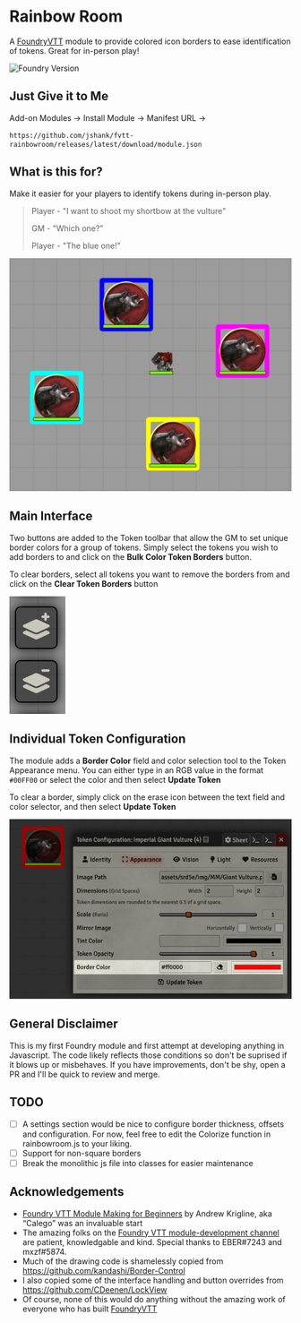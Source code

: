 # Rainbow Room
A [FoundryVTT](https://foundryvtt.com/) module to provide colored icon borders to ease identification of tokens. Great for in-person play!

![Foundry Version](https://img.shields.io/badge/Foundry-v10-informational)

## Just Give it to Me

Add-on Modules -> Install Module -> Manifest URL -> 
```
https://github.com/jshank/fvtt-rainbowroom/releases/latest/download/module.json
```

## What is this for?
Make it easier for your players to identify tokens during in-person play.

> Player - "I want to shoot my shortbow at the vulture"
>
> GM - "Which one?"
>
> Player - "The blue one!"

![rainbowroom sample](images/rainbowroom-sample.png)


## Main Interface
Two buttons are added to the Token toolbar that allow the GM to set unique border colors for a group of tokens. Simply select the tokens you wish to add borders to and click on the **Bulk Color Token Borders** button. 

To clear borders, select all tokens you want to remove the borders from and click on the **Clear Token Borders** button

![token buttons](images/buttons.png)

## Individual Token Configuration
The module adds a **Border Color** field and color selection tool to the Token Appearance menu. You can either type in an RGB value in the format `#00FF00` or select the color and then select **Update Token**

To clear a border, simply click on the erase icon between the text field and color selector, and then select **Update Token**

![token buttons](images/token-border-config.png)

## General Disclaimer
This is my first Foundry module and first attempt at developing anything in Javascript. The code likely reflects those conditions so don't be suprised if it blows up or misbehaves. If you have improvements, don't be shy, open a PR and I'll be quick to review and merge. 

## TODO
- [ ] A settings section would be nice to configure border thickness, offsets and configuration. For now, feel free to edit the Colorize function in rainbowroom.js to your liking.
- [ ] Support for non-square borders
- [ ] Break the monolithic js file into classes for easier maintenance

## Acknowledgements
 - [Foundry VTT Module Making for Beginners](https://hackmd.io/@akrigline/ByHFgUZ6u/%2FF4CFuxqZSTOcqgixEf9M6A) by Andrew Krigline, aka “Calego” was an invaluable start
 - The amazing folks on the [Foundry VTT module-development channel](https://discord.com/channels/170995199584108546/722559135371231352) are patient, knowledgable and kind. Special thanks to EBER#7243 and mxzf#5874.
 - Much of the drawing code is shamelessly copied from https://github.com/kandashi/Border-Control
 - I also copied some of the interface handling and button overrides from https://github.com/CDeenen/LockView
 - Of course, none of this would do anything without the amazing work of everyone who has built [FoundryVTT](https://foundryvtt.com/)